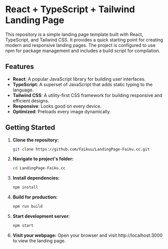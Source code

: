 # React + TypeScript + Tailwind Landing Page

This repository is a simple landing page template built with React, TypeScript, and Tailwind CSS. It provides a quick starting point for creating modern and responsive landing pages. The project is configured to use npm for package management and includes a build script for compilation.

## Features

- **React**: A popular JavaScript library for building user interfaces.
- **TypeScript**: A superset of JavaScript that adds static typing to the language.
- **Tailwind CSS**: A utility-first CSS framework for building responsive and efficient designs.
- **Responsive**: Looks good on every device.
- **Optimized**: Preloads every image dynamically.

## Getting Started

1. **Clone the repository:**

   ```bash
   git clone https://github.com/Faikuu/LandingPage-Faiku.cc.git
   ```
2. **Navigate to project's folder:**
   ```bash
   cd LandingPage-Faiku.cc
   ```
3. **Install dependencies:**
   ```bash
   npm install
   ```
4. **Build for production:**
   ```bash
   npm run build
   ```
5. **Start development server:**
   ```bash
   npm start
   ```
6. **Visit your webpage:** 
    Open your browser and visit http://localhost:3000 to view the landing page.
